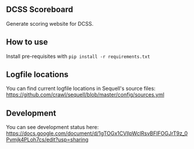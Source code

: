 ## DCSS Scoreboard

Generate scoring website for DCSS.

## How to use

Install pre-requisites with `pip install -r requirements.txt`

## Logfile locations

You can find current logfile locations in Sequell's source files: https://github.com/crawl/sequell/blob/master/config/sources.yml

## Development

You can see development status here: https://docs.google.com/document/d/1gTOGx1CVllpWclRsvBFIFOGJrT9z_0Pvmjk4PLoh7cs/edit?usp=sharing
